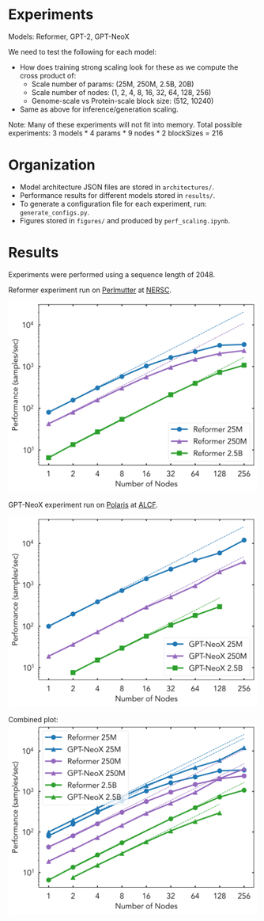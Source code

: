 # Experiments

Models: Reformer, GPT-2, GPT-NeoX

We need to test the following for each model:
 - How does training strong scaling look for these as we compute the cross product of:
    - Scale number of params: (25M, 250M, 2.5B, 20B)
    - Scale number of nodes: (1, 2, 4, 8, 16, 32, 64, 128, 256)
    - Genome-scale vs Protein-scale block size: (512, 10240)
 - Same as above for inference/generation scaling.

Note: Many of these experiments will not fit into memory.
Total possible experiments: 3 models * 4 params * 9 nodes * 2 blockSizes = 216

# Organization

- Model architecture JSON files are stored in `architectures/`.
- Performance results for different models stored in `results/`.
- To generate a configuration file for each experiment, run: `generate_configs.py`.
- Figures stored in `figures/` and produced by `perf_scaling.ipynb`.

# Results

Experiments were performed using a sequence length of 2048.

Reformer experiment run on [Perlmutter](https://www.nersc.gov/systems/perlmutter/) at [NERSC](https://www.nersc.gov/).

![Reformer Scaling](figures/perlmutter-reformer-scaling.png)

GPT-NeoX experiment run on [Polaris](https://www.alcf.anl.gov/polaris) at [ALCF](https://www.alcf.anl.gov/).

![GPT-NeoX Scaling](figures/polaris-gptneox-scaling.png)


Combined plot:
![Comparison](figures/gptneox-reformer-scaling.png)
